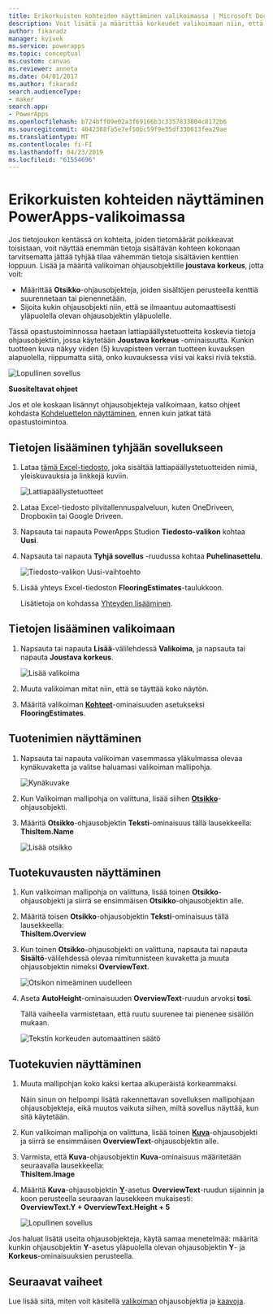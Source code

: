 ```yaml
---
title: Erikorkuisten kohteiden näyttäminen valikoimassa | Microsoft Docs
description: Voit lisätä ja määrittää korkeudet valikoimaan niin, että ne sopivat automaattisesti kunkin kohteen sisältöön
author: fikaradz
manager: kvivek
ms.service: powerapps
ms.topic: conceptual
ms.custom: canvas
ms.reviewer: anneta
ms.date: 04/01/2017
ms.author: fikaradz
search.audienceType:
- maker
search.app:
- PowerApps
ms.openlocfilehash: b724bff09e02a3f69166b3c3357833804c8172b6
ms.sourcegitcommit: 4042388fa5e7ef50bc59f9e35df330613fea29ae
ms.translationtype: MT
ms.contentlocale: fi-FI
ms.lasthandoff: 04/23/2019
ms.locfileid: "61554696"
---
```

# <a name="show-items-of-different-heights-in-a-powerapps-gallery"></a>Erikorkuisten kohteiden näyttäminen PowerApps-valikoimassa
Jos tietojoukon kentässä on kohteita, joiden tietomäärät poikkeavat toisistaan, voit näyttää enemmän tietoja sisältävän kohteen kokonaan tarvitsematta jättää tyhjää tilaa vähemmän tietoja sisältävien kenttien loppuun. Lisää ja määritä valikoiman ohjausobjektille **joustava korkeus**, jotta voit:

* Määrittää **Otsikko**-ohjausobjekteja, joiden sisältöjen perusteella kenttiä suurennetaan tai pienennetään.
* Sijoita kukin ohjausobjekti niin, että se ilmaantuu automaattisesti yläpuolella olevan ohjausobjektin yläpuolelle.

Tässä opastustoiminnossa haetaan lattiapäällystetuotteita koskevia tietoja ohjausobjektiin, jossa käytetään **Joustava korkeus** -ominaisuutta. Kunkin tuotteen kuva näkyy viiden (5) kuvapisteen verran tuotteen kuvauksen alapuolella, riippumatta siitä, onko kuvauksessa viisi vai kaksi riviä tekstiä.

![Lopullinen sovellus](./media/gallery-dynamic-sizing/dynamic-app.png)

**Suositeltavat ohjeet**

Jos et ole koskaan lisännyt ohjausobjekteja valikoimaan, katso ohjeet kohdasta [Kohdeluettelon näyttäminen](add-gallery.md), ennen kuin jatkat tätä opastustoimintoa.

## <a name="add-data-to-a-blank-app"></a>Tietojen lisääminen tyhjään sovellukseen
1. Lataa [tämä Excel-tiedosto](https://az787822.vo.msecnd.net/documentation/get-started-from-data/FlooringEstimates.xlsx), joka sisältää lattiapäällystetuotteiden nimiä, yleiskuvauksia ja linkkejä kuviin.

    ![Lattiapäällystetuotteet](./media/gallery-dynamic-sizing/flooring-products.png)

2. Lataa Excel-tiedosto pilvitallennuspalveluun, kuten OneDriveen, Dropboxiin tai Google Driveen.

3. Napsauta tai napauta PowerApps Studion **Tiedosto-valikon** kohtaa **Uusi**.

4. Napsauta tai napauta **Tyhjä sovellus** -ruudussa kohtaa **Puhelinasettelu**.

    ![Tiedosto-valikon Uusi-vaihtoehto](./media/gallery-dynamic-sizing/blank-app.png)

5. Lisää yhteys Excel-tiedoston **FlooringEstimates**-taulukkoon.

    Lisätietoja on kohdassa [Yhteyden lisääminen](add-data-connection.md).

## <a name="add-data-to-a-gallery"></a>Tietojen lisääminen valikoimaan
1. Napsauta tai napauta **Lisää**-välilehdessä **Valikoima**, ja napsauta tai napauta **Joustava korkeus**.

    ![Lisää valikoima](./media/gallery-dynamic-sizing/add-flexible.png)
2. Muuta valikoiman mitat niin, että se täyttää koko näytön.

3. Määritä valikoiman **[Kohteet](controls/properties-core.md)**-ominaisuuden asetukseksi **FlooringEstimates**.

## <a name="show-the-product-names"></a>Tuotenimien näyttäminen
1. Napsauta tai napauta valikoiman vasemmassa yläkulmassa olevaa kynäkuvaketta ja valitse haluamasi valikoiman mallipohja.

    ![Kynäkuvake](./media/gallery-dynamic-sizing/edit-template.png)

2. Kun Valikoiman mallipohja on valittuna, lisää siihen **[Otsikko](controls/control-text-box.md)**- ohjausobjekti.

3. Määritä **Otsikko**-ohjausobjektin **Teksti**-ominaisuus tällä lausekkeella:<br>
   **ThisItem.Name**

    ![Lisää otsikko](./media/gallery-dynamic-sizing/add-text-box.png)

## <a name="show-the-product-overviews"></a>Tuotekuvausten näyttäminen
1. Kun valikoiman mallipohja on valittuna, lisää toinen **Otsikko**-ohjausobjekti ja siirrä se ensimmäisen **Otsikko**-ohjausobjektin alle.  

2. Määritä toisen **Otsikko**-ohjausobjektin **Teksti**-ominaisuus tällä lausekkeella:<br> **ThisItem.Overview**

3. Kun toinen **Otsikko**-ohjausobjekti on valittuna, napsauta tai napauta **Sisältö**-välilehdessä olevaa nimitunnisteen kuvaketta ja muuta ohjausobjektin nimeksi **OverviewText**.

    ![Otsikon nimeäminen uudelleen](./media/gallery-dynamic-sizing/rename-text-box.png)

4. Aseta **AutoHeight**-ominaisuuden **OverviewText**-ruudun arvoksi **tosi**.

    Tällä vaiheella varmistetaan, että ruutu suurenee tai pienenee sisällön mukaan.

      ![Tekstin korkeuden automaattinen säätö](./media/gallery-dynamic-sizing/autoheight-text.png)

## <a name="show-the-product-images"></a>Tuotekuvien näyttäminen
1. Muuta mallipohjan koko kaksi kertaa alkuperäistä korkeammaksi.

    Näin sinun on helpompi lisätä rakennettavan sovelluksen mallipohjaan ohjausobjekteja, eikä muutos vaikuta siihen, miltä sovellus näyttää, kun sitä käytetään.

2. Kun valikoiman mallipohja on valittuna, lisää toinen **[Kuva](controls/control-image.md)**-ohjausobjekti ja siirrä se ensimmäisen **OverviewText**-ohjausobjektin alle.

3. Varmista, että **Kuva**-ohjausobjektin **Kuva**-ominaisuus määritetään seuraavalla lausekkeella:<br>
    **ThisItem.Image**

4. Määritä **Kuva**-ohjausobjektin **[Y](controls/properties-core.md)**-asetus **OverviewText**-ruudun sijainnin ja koon perusteella seuraavan lausekkeen mukaisesti:
   <br>**OverviewText.Y + OverviewText.Height + 5**

    ![Lopullinen sovellus](./media/gallery-dynamic-sizing/final-app.png)

Jos haluat lisätä useita ohjausobjekteja, käytä samaa menetelmää: määritä kunkin ohjausobjektin **Y**-asetus yläpuolella olevan ohjausobjektin **Y**- ja **Korkeus**-ominaisuuksien perusteella.

## <a name="next-steps"></a>Seuraavat vaiheet
Lue lisää siitä, miten voit käsitellä [valikoiman](working-with-forms.md) ohjausobjektia ja [kaavoja](working-with-formulas.md).
